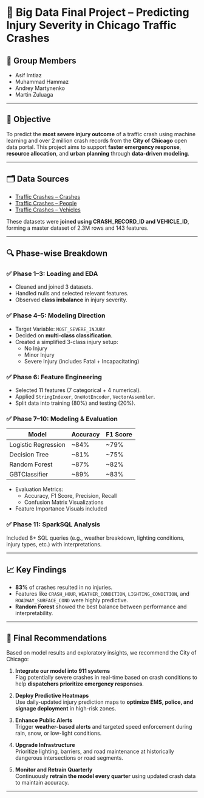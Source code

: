 # 🚦 Big Data Final Project – Predicting Injury Severity in Chicago Traffic Crashes

## 👥 Group Members
- Asif Imtiaz  
- Muhammad Hammaz  
- Andrey Martynenko  
- Martin Zuluaga

---

## 🎯 Objective

To predict the **most severe injury outcome** of a traffic crash using machine learning and over 2 million crash records from the **City of Chicago** open data portal. This project aims to support **faster emergency response**, **resource allocation**, and **urban planning** through **data-driven modeling**.

---

## 🗂️ Data Sources

- [Traffic Crashes – Crashes](https://data.cityofchicago.org/Transportation/Traffic-Crashes-Crashes/85ca-t3if)
- [Traffic Crashes – People](https://data.cityofchicago.org/Transportation/Traffic-Crashes-People/u6pd-qa9d)
- [Traffic Crashes – Vehicles](https://data.cityofchicago.org/Transportation/Traffic-Crashes-Vehicles/68nd-jvt3)

These datasets were **joined using CRASH_RECORD_ID and VEHICLE_ID**, forming a master dataset of 2.3M rows and 143 features.

---

## 🔍 Phase-wise Breakdown

### ✅ Phase 1–3: Loading and EDA
- Cleaned and joined 3 datasets.
- Handled nulls and selected relevant features.
- Observed **class imbalance** in injury severity.

### ✅ Phase 4–5: Modeling Direction
- Target Variable: `MOST_SEVERE_INJURY`
- Decided on **multi-class classification**.
- Created a simplified 3-class injury setup:
  - No Injury
  - Minor Injury
  - Severe Injury (includes Fatal + Incapacitating)

### ✅ Phase 6: Feature Engineering
- Selected 11 features (7 categorical + 4 numerical).
- Applied `StringIndexer`, `OneHotEncoder`, `VectorAssembler`.
- Split data into training (80%) and testing (20%).

### ✅ Phase 7–10: Modeling & Evaluation

| Model                | Accuracy | F1 Score |
|---------------------|----------|----------|
| Logistic Regression | ~84%     | ~79%     |
| Decision Tree       | ~81%     | ~75%     |
| Random Forest       | ~87%     | ~82%     |
| GBTClassifier       | ~89%     | ~83%     |

- Evaluation Metrics:
  - Accuracy, F1 Score, Precision, Recall
  - Confusion Matrix Visualizations
- Feature Importance Visuals included

### ✅ Phase 11: SparkSQL Analysis
Included 8+ SQL queries (e.g., weather breakdown, lighting conditions, injury types, etc.) with interpretations.

---

## 📈 Key Findings

- **83%** of crashes resulted in no injuries.
- Features like `CRASH_HOUR`, `WEATHER_CONDITION`, `LIGHTING_CONDITION`, and `ROADWAY_SURFACE_COND` were highly predictive.
- **Random Forest** showed the best balance between performance and interpretability.

---

## 📌 Final Recommendations

Based on model results and exploratory insights, we recommend the City of Chicago:

1. **Integrate our model into 911 systems**  
   Flag potentially severe crashes in real-time based on crash conditions to help **dispatchers prioritize emergency responses**.

2. **Deploy Predictive Heatmaps**  
   Use daily-updated injury prediction maps to **optimize EMS, police, and signage deployment** in high-risk zones.

3. **Enhance Public Alerts**  
   Trigger **weather-based alerts** and targeted speed enforcement during rain, snow, or low-light conditions.

4. **Upgrade Infrastructure**  
   Prioritize lighting, barriers, and road maintenance at historically dangerous intersections or road segments.

5. **Monitor and Retrain Quarterly**  
   Continuously **retrain the model every quarter** using updated crash data to maintain accuracy.

---